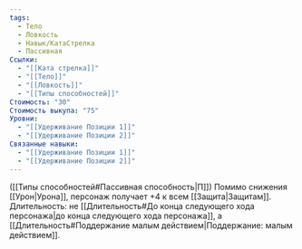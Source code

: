 ```yaml
---
tags:
  - Тело
  - Ловкость
  - Навык/КатаСтрелка
  - Пассивная
Ссылки:
  - "[[Ката стрелка]]"
  - "[[Тело]]"
  - "[[Ловкость]]"
  - "[[Типы способностей]]"
Стоимость: "30"
Стоимость выкупа: "75"
Уровни:
  - "[[Удерживание Позиции 1]]"
  - "[[Удерживание Позиции 2]]"
Связанные навыки:
  - "[[Удерживание Позиции 1]]"
  - "[[Удерживание Позиции 2]]"
---
```

([[Типы способностей#Пассивная способность|П]]) Помимо снижения [[Урон|Урона]], персонаж получает +4 к всем [[Защита|Защитам]]. 
Длительность: не [[Длительность#До конца следующего хода персонажа|до конца следующего хода персонажа]], а [[Длительность#Поддержание малым действием|Поддержание: малым действием]].